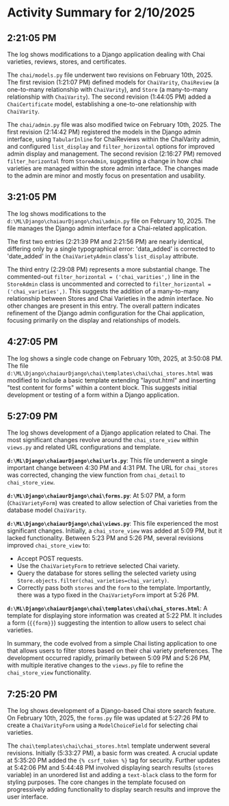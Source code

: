 # Activity Summary for 2/10/2025

## 2:21:05 PM
The log shows modifications to a Django application dealing with Chai varieties, reviews, stores, and certificates.

The `chai/models.py` file underwent two revisions on February 10th, 2025.  The first revision (1:21:07 PM) defined models for `ChaiVarity`, `ChaiReview` (a one-to-many relationship with `ChaiVarity`), and `Store` (a many-to-many relationship with `ChaiVarity`). The second revision (1:44:05 PM) added a `ChaiCertificate` model, establishing a one-to-one relationship with `ChaiVarity`.

The `chai/admin.py` file was also modified twice on February 10th, 2025. The first revision (2:14:42 PM) registered the models in the Django admin interface, using `TabularInline` for ChaiReviews within the ChaiVarity admin,  and configured `list_display` and `filter_horizontal` options for improved admin display and management. The second revision (2:16:27 PM) removed `filter_horizontal` from `StoreAdmin`, suggesting a change in how chai varieties are managed within the store admin interface.  The changes made to the admin are minor and mostly focus on presentation and usability.


## 3:21:05 PM
The log shows modifications to the `d:\ML\Django\chaiaurDjango\chai\admin.py` file on February 10, 2025.  The file manages the Django admin interface for a Chai-related application.

The first two entries (2:21:39 PM and 2:21:56 PM) are nearly identical, differing only by a single typographical error: 'data_added' is corrected to 'date_added' in the `ChaiVarietyAdmin` class's `list_display` attribute.

The third entry (2:29:08 PM) represents a more substantial change.  The commented-out `filter_horizontal = ('chai_varities',)` line in the `StoreAdmin` class is uncommented and corrected to `filter_horizontal = ('chai_varieties',)`. This suggests the addition of a many-to-many relationship between Stores and Chai Varieties in the admin interface.  No other changes are present in this entry.  The overall pattern indicates refinement of the Django admin configuration for the Chai application, focusing primarily on the display and relationships of models.


## 4:27:05 PM
The log shows a single code change on February 10th, 2025, at 3:50:08 PM.  The file `d:\ML\Django\chaiaurDjango\chai\templates\chai\chai_stores.html` was modified to include a basic template extending "layout.html" and inserting "test content for forms" within a content block.  This suggests initial development or testing of a form within a Django application.


## 5:27:09 PM
The log shows development of a Django application related to Chai.  The most significant changes revolve around the `chai_store_view` within `views.py` and related URL configurations and template.

**`d:\ML\Django\chaiaurDjango\chai\urls.py`**: This file underwent a single important change between 4:30 PM and 4:31 PM.  The URL for `chai_stores` was corrected, changing the view function from `chai_detail` to `chai_store_view`.

**`d:\ML\Django\chaiaurDjango\chai\forms.py`**: At 5:07 PM, a form (`ChaiVarietyForm`) was created to allow selection of Chai varieties from the database model `ChaiVarity`.

**`d:\ML\Django\chaiaurDjango\chai\views.py`**: This file experienced the most significant changes.  Initially, a `chai_store_view` was added at 5:09 PM, but it lacked functionality.  Between 5:23 PM and 5:26 PM, several revisions improved `chai_store_view` to:

*   Accept POST requests.
*   Use the `ChaiVarietyForm` to retrieve selected Chai variety.
*   Query the database for stores selling the selected variety using `Store.objects.filter(chai_varieties=chai_variety)`.
*   Correctly pass both `stores` and the `form` to the template.
    Importantly, there was a typo fixed in the `ChaiVarietyForm` import at 5:26 PM.

**`d:\ML\Django\chaiaurDjango\chai\templates\chai\chai_stores.html`**: A template for displaying store information was created at 5:22 PM. It includes a form (`{{form}}`) suggesting the intention to allow users to select chai varieties.

In summary, the code evolved from a simple Chai listing application to one that allows users to filter stores based on their chai variety preferences.  The development occurred rapidly, primarily between 5:09 PM and 5:26 PM, with multiple iterative changes to the `views.py` file to refine the `chai_store_view` functionality.


## 7:25:20 PM
The log shows development of a Django-based Chai store search feature.  On February 10th, 2025, the `forms.py` file was updated at 5:27:26 PM to create a `ChaiVarityForm` using a `ModelChoiceField` for selecting chai varieties.

The `chai\templates\chai\chai_stores.html` template underwent several revisions. Initially (5:33:27 PM), a basic form was created.  A crucial update at 5:35:20 PM added the `{% csrf_token %}` tag for security.  Further updates at 5:42:06 PM and 5:44:48 PM involved displaying search results (`stores` variable) in an unordered list and adding a `text-black` class to the form for styling purposes.  The core changes in the template focused on progressively adding functionality to display search results and improve the user interface.
